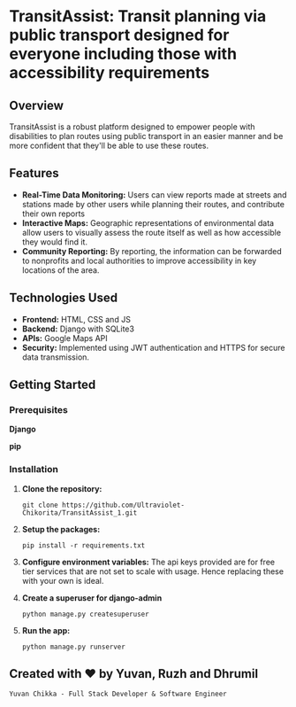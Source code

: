 # TransitAssist: Transit planning via public transport designed for everyone including those with accessibility requirements

## Overview
TransitAssist is a robust platform designed to empower people with disabilities to plan routes using public transport in an easier manner and be more confident that they'll be able to use these routes.

## Features
- **Real-Time Data Monitoring:** Users can view reports made at streets and stations made by other users while planning their routes, and contribute their own reports
- **Interactive Maps:** Geographic representations of environmental data allow users to visually assess the route itself as well as how accessible they would find it.
- **Community Reporting:** By reporting, the information can be forwarded to nonprofits and local authorities to improve accessibility in key locations of the area.

## Technologies Used
- **Frontend:** HTML, CSS and JS
- **Backend:** Django with SQLite3
- **APIs:** Google Maps API
- **Security:** Implemented using JWT authentication and HTTPS for secure data transmission.

## Getting Started

### Prerequisites

**Django**

**pip**


### Installation

1. **Clone the repository:**
   ```
   git clone https://github.com/Ultraviolet-Chikorita/TransitAssist_1.git
   ```

2. **Setup the packages:**
   ```
   pip install -r requirements.txt
   ```

4. **Configure environment variables:**
   The api keys provided are for free tier services that are not set to scale with usage. Hence replacing these with your own is ideal.

4. **Create a superuser for django-admin**
   ```
   python manage.py createsuperuser
   ```

6. **Run the app:**
   ```
   python manage.py runserver
   ```


## Created with ❤️ by Yuvan, Ruzh and Dhrumil
`Yuvan Chikka - Full Stack Developer & Software Engineer`<br>

